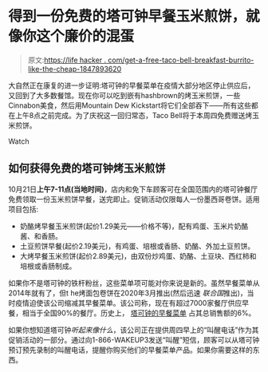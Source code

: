 # 得到一份免费的塔可钟早餐玉米煎饼，就像你这个廉价的混蛋

> 原文:[https://life hacker . com/get-a-free-taco-bell-breakfast-burrito-like-the-cheap-1847893620](https://lifehacker.com/get-a-free-taco-bell-breakfast-burrito-like-the-cheap-1847893620)

大自然正在康复的进一步证明:塔可钟的早餐菜单在疫情大部分地区停止供应后，又回到了大多数餐馆。现在你可以吃到嵌有hashbrown的烤玉米煎饼，一些Cinnabon美食，然后用Mountain Dew Kickstart将它们全部吞下——所有这些都在上午8点之前完成。为了庆祝这一回归常态，Taco Bell将于本周四免费赠送烤玉米煎饼。

Watch

## **如何获得免费的塔可钟烤玉米煎饼**

10月21日**上午7-11点(当地时间)**，店内和免下车顾客可在全国范围内的塔可钟餐厅免费领取一份玉米煎饼早餐，送完即止。促销活动仅限每人一份墨西哥卷饼。适用项目包括:

*   奶酪烤早餐玉米煎饼(起价1.29美元——价格不等)，配有鸡蛋、玉米片奶酪酱、和香肠。
*   土豆煎饼早餐(起价2.19美元)，有鸡蛋、培根或香肠、奶酪、外加土豆煎饼。
*   大烤早餐玉米煎饼(起价2.89美元)，由双份炒鸡蛋、奶酪、土豆块、西红柿和培根或香肠制成。

如果你不是塔可钟的铁杆粉丝，这些菜单项可能对你来说是新的。虽然早餐菜单从2014年就有了，但t he烤面包卷饼在2020年3月推出(然后迅速 *联合国*推出)，当时疫情迫使该公司缩减其早餐菜单。该公司称，现在有超过7000家餐厅供应早餐，相当于全国90%的餐厅。历史上， [塔可钟的早餐菜单](https://www.tacobell.com/food/breakfast) 占其总销售额的6%。

如果你想知道塔可钟*听起来像什么*，该公司正在提供周四早上的“叫醒电话”作为其促销活动的一部分。通过向1-866-WAKEUP3发送“叫醒”短信，顾客可以从塔可钟预订预先录制的叫醒电话，提醒你购买他们的早餐菜单产品。如果你需要这样的东西。